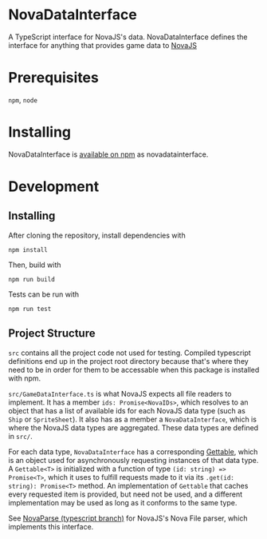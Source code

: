 # NovaDataInterface
A TypeScript interface for NovaJS's data. NovaDataInterface defines the interface 
for anything that provides game data to [NovaJS](https://github.com/mattsoulanille/NovaJS)

# Prerequisites
`npm`, `node`

# Installing
NovaDataInterface is [available on npm](https://www.npmjs.com/package/novadatainterface?activeTab=versions) as novadatainterface.

# Development
## Installing
  After cloning the repository, install dependencies with 
  
  ```npm install```
  
  Then, build with
  
  ```npm run build```
  
  Tests can be run with

  ```npm run test```

## Project Structure
  `src` contains all the project code not used for testing. Compiled typescript definitions end up in the project root directory because that's where they need to be in 
  order for them to be accessable when this package is installed with npm.
  
  `src/GameDataInterface.ts` is what NovaJS expects all file readers to implement. It has a member 
  `ids: Promise<NovaIDs>`, which resolves to an object that has a list of available ids for each NovaJS data type
  (such as `Ship` or `SpriteSheet`). It also has as a member a `NovaDataInterface`,
  which is where the NovaJS data types are aggregated. These data types are defined in `src/`.
  
  For each data type, `NovaDataInterface` has a corresponding [Gettable](https://github.com/mattsoulanille/NovaDataInterface/blob/master/src/Gettable.ts), 
  which is an object used for asynchronously requesting instances of that data type. A `Gettable<T>` is initialized with a
  function of type `(id: string) => Promise<T>`, which it uses to fulfill requests made to it via its `.get(id: string): Promise<T>`
  method. An implementation of `Gettable` that caches every requested item is provided, but need not be used, and a different
  implementation may be used as long as it conforms to the same type.
  
  See [NovaParse (typescript branch)](https://github.com/mattsoulanille/NovaParse/tree/typescript) for NovaJS's
  Nova File parser, which implements this interface.
  
  
  
  
  
